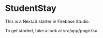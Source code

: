 # StudentStay

This is a NextJS starter in Firebase Studio.

To get started, take a look at src/app/page.tsx.
